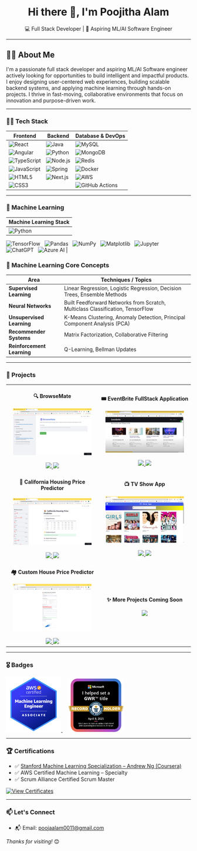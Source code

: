 <h1 align="center">Hi there 👋, I'm Poojitha Alam</h1>
<p align="center">
  💻 Full Stack Developer | 🤖 Aspiring ML/AI Software Engineer 
</p>

---

## 👩‍💻 About Me

I'm a passionate full stack developer and aspiring ML/AI Software engineer actively looking for opportunities to build intelligent and impactful products. I enjoy designing user-centered web experiences, building scalable backend systems, and applying machine learning through hands-on projects. I thrive in fast-moving, collaborative environments that focus on innovation and purpose-driven work.

---

### 👩‍💻 Tech Stack


| **Frontend** | **Backend** | **Database & DevOps** |
|--------------|-------------|------------------------|
| ![React](https://img.shields.io/badge/React-black?style=flat-square&logo=react) | ![Java](https://img.shields.io/badge/Java-black?style=flat-square&logo=java) | ![MySQL](https://img.shields.io/badge/MySQL-black?style=flat-square&logo=mysql) |
| ![Angular](https://img.shields.io/badge/Angular-black?style=flat-square&logo=angular) | ![Python](https://img.shields.io/badge/Python-black?style=flat-square&logo=python) | ![MongoDB](https://img.shields.io/badge/MongoDB-black?style=flat-square&logo=mongodb) |
| ![TypeScript](https://img.shields.io/badge/TypeScript-black?style=flat-square&logo=typescript) | ![Node.js](https://img.shields.io/badge/Node.js-black?style=flat-square&logo=node.js) | ![Redis](https://img.shields.io/badge/Redis-black?style=flat-square&logo=redis) |
| ![JavaScript](https://img.shields.io/badge/JavaScript-black?style=flat-square&logo=javascript) | ![Spring](https://img.shields.io/badge/Spring-black?style=flat-square&logo=spring) | ![Docker](https://img.shields.io/badge/Docker-black?style=flat-square&logo=docker) |
| ![HTML5](https://img.shields.io/badge/HTML5-black?style=flat-square&logo=html5) | ![Next.js](https://img.shields.io/badge/Next.js-black?style=flat-square&logo=next.js) | ![AWS](https://img.shields.io/badge/AWS-black?style=flat-square&logo=amazonaws) |
| ![CSS3](https://img.shields.io/badge/CSS3-black?style=flat-square&logo=css3) |  | ![GitHub Actions](https://img.shields.io/badge/GitHub_Actions-black?style=flat-square&logo=githubactions) |

---

### 🧠 Machine Learning

| **Machine Learning Stack** |
|----------------------------|
| ![Python](https://img.shields.io/badge/Python-black?style=flat-square&logo=python) &nbsp;
![TensorFlow](https://img.shields.io/badge/TensorFlow-black?style=flat-square&logo=tensorflow) &nbsp;
![Pandas](https://img.shields.io/badge/Pandas-black?style=flat-square&logo=pandas) &nbsp;
![NumPy](https://img.shields.io/badge/NumPy-black?style=flat-square&logo=numpy) &nbsp;
![Matplotlib](https://img.shields.io/badge/Matplotlib-black?style=flat-square&logo=matplotlib) &nbsp;
![Jupyter](https://img.shields.io/badge/Jupyter-black?style=flat-square&logo=jupyter) &nbsp;
![ChatGPT](https://img.shields.io/badge/ChatGPT-black?style=flat-square&logo=openai) &nbsp;
![Azure AI](https://img.shields.io/badge/Azure_AI-black?style=flat-square&logo=microsoftazure) |

### 🧠 Machine Learning Core Concepts

| Area                 | Techniques / Topics                                                                 |
|----------------------|--------------------------------------------------------------------------------------|
| **Supervised Learning**   | Linear Regression, Logistic Regression, Decision Trees, Ensemble Methods            |
| **Neural Networks**       | Built Feedforward Networks from Scratch, Multiclass Classification, TensorFlow     |
| **Unsupervised Learning** | K-Means Clustering, Anomaly Detection, Principal Component Analysis (PCA)          |
| **Recommender Systems**   | Matrix Factorization, Collaborative Filtering                                     |
| **Reinforcement Learning**| Q-Learning, Bellman Updates                                                        |

---

### 💼 Projects
<table>
  <tr>
    <td align="center" width="50%">
      <h4>🔍 BrowseMate</h4>
      <img src="https://github.com/PoojithaAlam/BrowseMate/blob/301b339a695127ebeeb0e9f14659102245c816f2/BrowseMate.png?raw=true" width="90%" />
      <br><br>
      <a href="https://github.com/PoojithaAlam/BrowseMate">
        <img src="https://img.shields.io/badge/Repo-black?style=flat-square&logo=github" />
      </a>
      <a href="https://browsemate.streamlit.app/">
        <img src="https://img.shields.io/badge/Website-black?style=flat-square&logo=googlechrome" />
      </a>
    </td>
    <td align="center" width="50%">
      <h4>🎟️ EventBrite FullStack Application</h4>
      <img src="https://github.com/PoojithaAlam/event_brite/blob/c5224873282bc455b259555f649bf5a4c49cc17b/EventBrite.png?raw=true" width="90%" />
      <br><br>
      <a href="https://github.com/PoojithaAlam/EventBrite_FullStack">
        <img src="https://img.shields.io/badge/Repo-black?style=flat-square&logo=github" />
      </a>
      <a href="https://eventbrite-6e7m.onrender.com">
        <img src="https://img.shields.io/badge/Website-black?style=flat-square&logo=googlechrome" />
      </a>
    </td>
  </tr>
  <tr>
    <td align="center" width="50%">
      <h4>🏡 California Housing Price Predictor</h4>
      <img src="https://github.com/PoojithaAlam/California-Housing-Price-Predictor/blob/0abd11e16487f9781f7ceb719b0515f8e009c905/California.png?raw=true" width="90%" />
      <br><br>
      <a href="https://github.com/PoojithaAlam/California-Housing-Price-Predictor">
        <img src="https://img.shields.io/badge/Repo-black?style=flat-square&logo=github" />
      </a>
      <a href="https://housepredictionapp1.streamlit.app/">
        <img src="https://img.shields.io/badge/Website-black?style=flat-square&logo=googlechrome" />
      </a>
    </td>
    <td align="center" width="50%">
      <h4>📺 TV Show App</h4>
      <img src="https://github.com/PoojithaAlam/TVShowApp/blob/db270a8728e61c84424adf71d0df48a6a0b20e71/TVSHOWAPP.png?raw=true" width="90%" />
      <br><br>
      <a href="https://github.com/PoojithaAlam/TVShowApp">
        <img src="https://img.shields.io/badge/Repo-black?style=flat-square&logo=github" />
      </a>
      <a href="https://tvshowapp1-puh7.onrender.com/">
        <img src="https://img.shields.io/badge/Website-black?style=flat-square&logo=googlechrome" />
      </a>
    </td>
  </tr>
  <tr>
    <td align="center" width="50%">
      <h4>🏘️ Custom House Price Predictor</h4>
      <img src="https://github.com/PoojithaAlam/Custom-House-Price-Predictor/blob/36e669d8e3d9aee287762d9be37f453fa000912d/Custom%20House2.png?raw=true" width="90%" />
      <br><br>
      <a href="https://github.com/PoojithaAlam/Custom-House-Price-Predictor">
        <img src="https://img.shields.io/badge/Repo-black?style=flat-square&logo=github" />
      </a>
      <a href="https://custom-house-price-predictor-a.streamlit.app/">
        <img src="https://img.shields.io/badge/Website-black?style=flat-square&logo=googlechrome" />
      </a>
    </td>
    <td align="center" width="50%">
      <h4>✨ More Projects Coming Soon</h4>
      <img src="https://via.placeholder.com/300x200.png?text=More+Projects+Coming+Soon" width="90%" />
    </td>
  </tr>
</table>


---
### 🎖️ Badges

<p align="left">
  <a href="https://www.credly.com/badges/34d9088d-5da4-408e-aceb-12e4be0d9901/public_url">
    <img src="https://github.com/PoojithaAlam/Machine-Learning-Specialization-Assignments/blob/952c9cefa4d7715981942d93cd6b6f69716b1461/Certificates/aws-certified-machine-learning-engineer-associate.png" alt="First Certification" width="150"/>
 
  </a>
  &nbsp; &nbsp;
  <a href="">
    <img src="https://github.com/PoojithaAlam/Machine-Learning-Specialization-Assignments/blob/952c9cefa4d7715981942d93cd6b6f69716b1461/Certificates/Microsoft-Learner-Badge-Guinness-World-Record-Holder.png" alt="Second Certification" width="150"/>
  </a>
</p>

---

### 🏆 Certifications

- ✅ [Stanford Machine Learning Specialization – Andrew Ng (Coursera)](https://www.coursera.org/specializations/machine-learning-introduction)
- ✅ AWS Certified Machine Learning – Specialty
- ✅ Scrum Alliance Certified Scrum Master

<p align="left">
  <a href="https://github.com/PoojithaAlam/Machine-Learning-Specialization-Assignments/tree/952c9cefa4d7715981942d93cd6b6f69716b1461/Certificates">
    <img src="https://img.shields.io/badge/View%20Certificates-2ea44f?style=for-the-badge&logo=readthedocs&logoColor=white" alt="View Certificates" />
  </a>
</p>

---

### 📫 Let's Connect

- 📬 Email: poojaalam0011@gmail.com



_Thanks for visiting!_ 😊
